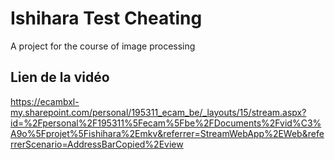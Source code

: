# Ishihara Test Cheating
A project for the course of image processing
## Lien de la vidéo
https://ecambxl-my.sharepoint.com/personal/195311_ecam_be/_layouts/15/stream.aspx?id=%2Fpersonal%2F195311%5Fecam%5Fbe%2FDocuments%2Fvid%C3%A9o%5Fprojet%5Fishihara%2Emkv&referrer=StreamWebApp%2EWeb&referrerScenario=AddressBarCopied%2Eview
